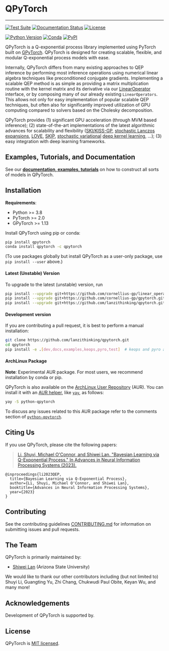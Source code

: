 # QPyTorch

---
[![Test Suite](https://github.com/lanzithinking/qpytorch/actions/workflows/run_test_suite.yml/badge.svg)](https://github.com/lanzithinking/qpytorch/actions/workflows/run_test_suite.yml)
[![Documentation Status](https://readthedocs.org/projects/qpytorch/badge/?version=stable)](https://qpytorch.readthedocs.io/en/stable/?badge=stable)
[![License](https://img.shields.io/badge/license-MIT-green.svg)](LICENSE)

[![Python Version](https://img.shields.io/badge/python-3.8+-blue.svg)](https://www.python.org/downloads/)
[![Conda](https://img.shields.io/conda/v/qpytorch/qpytorch.svg)](https://anaconda.org/qpytorch/qpytorch)
[![PyPI](https://img.shields.io/pypi/v/qpytorch.svg)](https://pypi.org/project/qpytorch)

QPyTorch is a Q-exponential process library implemented using PyTorch built on [GPyTorch](https://gpytorch.ai). QPyTorch is designed for creating scalable, flexible, and modular Q-exponential process models with ease.

Internally, QPyTorch differs from many existing approaches to QEP inference by performing most inference operations using numerical linear algebra techniques like preconditioned conjugate gradients.
Implementing a scalable QEP method is as simple as providing a matrix multiplication routine with the kernel matrix and its derivative via our [LinearOperator](https://github.com/cornellius-gp/linear_operator) interface,
or by composing many of our already existing `LinearOperators`.
This allows not only for easy implementation of popular scalable QEP techniques,
but often also for significantly improved utilization of GPU computing compared to solvers based on the Cholesky decomposition.

QPyTorch provides (1) significant GPU acceleration (through MVM based inference);
(2) state-of-the-art implementations of the latest algorithmic advances for scalability and flexibility ([SKI/KISS-GP](http://proceedings.mlr.press/v37/wilson15.pdf), [stochastic Lanczos expansions](https://arxiv.org/abs/1711.03481), [LOVE](https://arxiv.org/pdf/1803.06058.pdf), [SKIP](https://arxiv.org/pdf/1802.08903.pdf), [stochastic variational](https://arxiv.org/pdf/1611.00336.pdf) [deep kernel learning](http://proceedings.mlr.press/v51/wilson16.pdf), ...);
(3) easy integration with deep learning frameworks.


## Examples, Tutorials, and Documentation

See our [**documentation, examples, tutorials**](https://qpytorch.readthedocs.io/en/stable/) on how to construct all sorts of models in QPyTorch.

## Installation

**Requirements**:
- Python >= 3.8
- PyTorch >= 2.0
- GPyTorch >= 1.13

Install QPyTorch using pip or conda:

```bash
pip install qpytorch
conda install qpytorch -c qpytorch
```

(To use packages globally but install QPyTorch as a user-only package, use `pip install --user` above.)

#### Latest (Unstable) Version

To upgrade to the latest (unstable) version, run

```bash
pip install --upgrade git+https://github.com/cornellius-gp/linear_operator.git
pip install --upgrade git+https://github.com/cornellius-gp/gpytorch.git
pip install --upgrade git+https://github.com/lanzithinking/qpytorch.git
```

#### Development version

If you are contributing a pull request, it is best to perform a manual installation:

```sh
git clone https://github.com/lanzithinking/qpytorch.git
cd qpytorch
pip install -e .[dev,docs,examples,keops,pyro,test]  # keops and pyro are optional
```

#### ArchLinux Package
**Note**: Experimental AUR package. For most users, we recommend installation by conda or pip.

QPyTorch is also available on the [ArchLinux User Repository](https://wiki.archlinux.org/index.php/Arch_User_Repository) (AUR).
You can install it with an [AUR helper](https://wiki.archlinux.org/index.php/AUR_helpers), like [`yay`](https://aur.archlinux.org/packages/yay/), as follows:

```bash
yay -S python-qpytorch
```
To discuss any issues related to this AUR package refer to the comments section of
[`python-qpytorch`](https://aur.archlinux.org/packages/python-qpytorch/).


## Citing Us

If you use QPyTorch, please cite the following papers:
> [Li, Shuyi, Michael O'Connor, and Shiwei Lan. "Bayesian Learning via Q-Exponential Process." In Advances in Neural Information Processing Systems (2023).](https://papers.nips.cc/paper_files/paper/2023/hash/e6bfdd58f1326ff821a1b92743963bdf-Abstract-Conference.html)
```
@inproceedings{li2023QEP,
  title={Bayesian Learning via Q-Exponential Process},
  author={Li, Shuyi, Michael O'Connor, and Shiwei Lan},
  booktitle={Advances in Neural Information Processing Systems},
  year={2023}
}
```

## Contributing

See the contributing guidelines [CONTRIBUTING.md](https://github.com/lanzithinking/qpytorch/blob/main/CONTRIBUTING.md)
for information on submitting issues and pull requests.


## The Team

QPyTorch is primarily maintained by:
- [Shiwei Lan](https://math.la.asu.edu/~slan) (Arizona State University)

We would like to thank our other contributors including (but not limited to)
Shuyi Li,
Guangting Yu,
Zhi Chang,
Chukwudi Paul Obite,
Keyan Wu,
and many more!


## Acknowledgements
Development of QPyTorch is supported by.


## License

QPyTorch is [MIT licensed](https://github.com/lanzithinking/qpytorch/blob/main/LICENSE).
